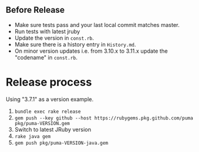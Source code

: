 ## Before Release

- Make sure tests pass and your last local commit matches master.
- Run tests with latest jruby
- Update the version in `const.rb`.
- Make sure there is a history entry in `History.md`.
- On minor version updates i.e. from 3.10.x to 3.11.x update the "codename" in `const.rb`.

# Release process

Using "3.7.1" as a version example.

1. `bundle exec rake release`
2. `gem push --key github --host https://rubygems.pkg.github.com/puma pkg/puma-VERSION.gem`
3. Switch to latest JRuby version
4. `rake java gem`
5. `gem push pkg/puma-VERSION-java.gem`
